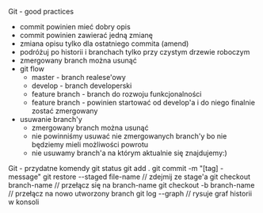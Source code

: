 Git - good practices

* commit powinien mieć dobry opis
* commit powinien zawierać jedną zmianę
* zmiana opisu tylko dla ostatniego commita (amend)
* podróżuj po historii i branchach tylko przy czystym drzewie roboczym
* zmergowany branch można usunąć
* git flow
    * master - branch realese'owy
    * develop - branch developerski
    * feature branch - branch do rozwoju funkcjonalności
    * feature branch - powinien startować od develop'a i do niego finalnie zostać zmergowany
* usuwanie branch'y
  * zmergowany branch można usunąć
  * nie powinniśmy usuwać nie zmergowanych branch'y bo nie będziemy mieli możliwości powrotu
  * nie usuwamy branch'a na którym aktualnie się znajdujemy:)

Git - przydatne komendy
git status
git add .
git commit -m "[tag] - message"
git restore --staged file-name // zdejmij ze stage'a
git checkout branch-name // przełącz się na branch-name
git checkout -b branch-name // przełącz na nowo utworzony branch
git log --graph // rysuje graf historii w konsoli